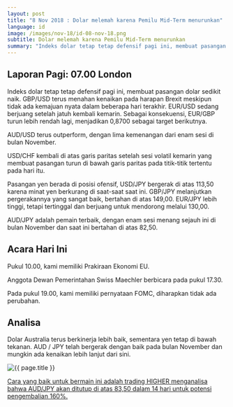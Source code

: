```yaml
---
layout: post
title: "8 Nov 2018 : Dolar melemah karena Pemilu Mid-Term menurunkan"
language: id
image: /images/nov-18/id-08-nov-18.png
subtitle: Dolar melemah karena Pemilu Mid-Term menurunkan
summary: "Indeks dolar tetap tetap defensif pagi ini, membuat pasangan dolar sedikit naik. GBP/USD terus menahan kenaikan pada harapan Brexit meskipun tidak ada kemajuan nyata dalam beberapa hari terakhir"
---
```

## Laporan Pagi: 07.00 London

Indeks dolar tetap tetap defensif pagi ini, membuat pasangan dolar sedikit naik. GBP/USD terus menahan kenaikan pada harapan Brexit meskipun tidak ada kemajuan nyata dalam beberapa hari terakhir. EUR/USD sedang berjuang setelah jatuh kembali kemarin. Sebagai konsekuensi, EUR/GBP turun lebih rendah lagi, menjadikan 0,8700 sebagai target berikutnya.

AUD/USD terus outperform, dengan lima kemenangan dari enam sesi di bulan November.

USD/CHF kembali di atas garis paritas setelah sesi volatil kemarin yang membuat pasangan turun di bawah garis paritas pada titik-titik tertentu pada hari itu.

Pasangan yen berada di posisi ofensif, USD/JPY bergerak di atas 113,50 karena minat yen berkurang di saat-saat saat ini. GBP/JPY melanjutkan pergerakannya yang sangat baik, bertahan di atas 149,00. EUR/JPY lebih tinggi, tetapi tertinggal dan berjuang untuk mendorong melalui 130,00.

AUD/JPY adalah pemain terbaik, dengan enam sesi menang sejauh ini di bulan November dan saat ini bertahan di atas 82,50.

## Acara Hari Ini

Pukul 10.00, kami memiliki Prakiraan Ekonomi EU.

Anggota Dewan Pemerintahan Swiss Maechler berbicara pada pukul 17.30.

Pada pukul 19.00, kami memiliki pernyataan FOMC, diharapkan tidak ada perubahan.

## Analisa

Dolar Australia terus berkinerja lebih baik, sementara yen tetap di bawah tekanan. AUD / JPY telah bergerak dengan baik pada bulan November dan mungkin ada kenaikan lebih lanjut dari sini.

<img src="{{ site.url }}/images/nov-18/id-08-nov-18.png" alt="{{ page.title }}" title="{{ page.title }}">

<a href="%LINK%%?currency=USD&market=forex&underlying=frxAUDJPY&formname=higherlower&duration_amount=14&duration_units=d&amount=10&amount_type=stake&expiry_type=duration&barrier=83.5" target="_blank">Cara yang baik untuk bermain ini adalah trading HIGHER menganalisa bahwa AUD/JPY akan ditutup di atas 83,50 dalam 14 hari untuk potensi pengembalian 160%.</a>
